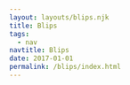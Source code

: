 ```yaml
---
layout: layouts/blips.njk
title: Blips
tags:
  - nav
navtitle: Blips
date: 2017-01-01
permalink: /blips/index.html
---
```

